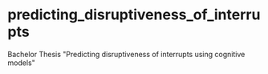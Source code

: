 # predicting_disruptiveness_of_interrupts
Bachelor Thesis "Predicting disruptiveness of interrupts using cognitive models"
